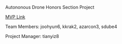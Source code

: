 Autononous Drone Honors Section Project

[MVP Link](https://docs.google.com/document/d/1hqHV9QbB1bl3Abn92edn7EGMjEBZXK63Lg8JD6FwgIY/edit)

Team Members: joohyun6, kkrak2, azarcon3, sdube4

Project Manager: tianyiz8
